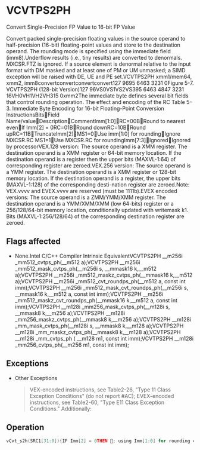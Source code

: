 # VCVTPS2PH

Convert Single-Precision FP Value to 16-bit FP Value

Convert packed single-precision floating values in the source operand to half-precision (16-bit) floating-point values and store to the destination operand.
The rounding mode is specified using the immediate field (imm8).Underflow results (i.e., tiny results) are converted to denormals.
MXCSR.FTZ is ignored.
If a source element is denormal relative to the input format with DM masked and at least one of PM or UM unmasked; a SIMD exception will be raised with DE, UE and PE set.VCVTPS2PH xmm1/mem64, xmm2,  imm8convertconvertconvertconvert127                              9695                                6463                                3231                                  0Figure 5-7.
 VCVTPS2PH (128-bit Version)127                              96VS0VS1VS2VS395                                6463           4847           3231           16VH0VH1VH2VH315             0xmm2The immediate byte defines several bit fields that control rounding operation.
The effect and encoding of the RC Table 5-3.
Immediate Byte Encoding for 16-bit Floating-Point Conversion InstructionsBitsField Name/valueDescriptionCommentImm[1:0]RC=00BRound to nearest evenIf Imm[2] = 0RC=01BRound downRC=10BRound upRC=11BTruncateImm[2]MS1=0Use imm[1:0] for roundingIgnore MXCSR.RC MS1=1Use MXCSR.RC for roundingImm[7:3]IgnoredIgnored by processorVEX.128 version: The source operand is a XMM register.
The destination operand is a XMM register or 64-bit memory location.
If the destination operand is a register then the upper bits (MAXVL-1:64) of corresponding register are zeroed.VEX.256 version: The source operand is a YMM register.
The destination operand is a XMM register or 128-bit memory location.
If the destination operand is a register, the upper bits (MAXVL-1:128) of the corresponding desti-nation register are zeroed.Note: VEX.vvvv and EVEX.vvvv are reserved (must be 1111b).EVEX encoded versions: The source operand is a ZMM/YMM/XMM register.
The destination operand is a YMM/XMM/XMM (low 64-bits) register or a 256/128/64-bit memory location, conditionally updated with writemask k1.
Bits (MAXVL-1:256/128/64) of the corresponding destination register are zeroed.

## Flags affected

- None.Intel C/C++ Compiler Intrinsic EquivalentVCVTPS2PH __m256i _mm512_cvtps_ph(__m512 a);VCVTPS2PH __m256i _mm512_mask_cvtps_ph(__m256i s, __mmask16 k,__m512 a);VCVTPS2PH __m256i _mm512_maskz_cvtps_ph(__mmask16 k,__m512 a);VCVTPS2PH __m256i _mm512_cvt_roundps_ph(__m512 a, const int imm);VCVTPS2PH __m256i _mm512_mask_cvt_roundps_ph(__m256i s, __mmask16 k,__m512 a, const int imm);VCVTPS2PH __m256i _mm512_maskz_cvt_roundps_ph(__mmask16 k,__m512 a, const int imm);VCVTPS2PH __m128i _mm256_mask_cvtps_ph(__m128i s, __mmask8 k,__m256 a);VCVTPS2PH __m128i _mm256_maskz_cvtps_ph(__mmask8 k,__m256 a);VCVTPS2PH __m128i _mm_mask_cvtps_ph(__m128i s, __mmask8 k,__m128 a);VCVTPS2PH __m128i _mm_maskz_cvtps_ph(__mmask8 k,__m128 a);VCVTPS2PH __m128i _mm_cvtps_ph ( __m128 m1, const int imm);VCVTPS2PH __m128i _mm256_cvtps_ph(__m256 m1, const int imm);

## Exceptions

- Other Exceptions
  > VEX-encoded instructions, see Table2-26, "Type 11 
  > Class Exception Conditions" (do not report #AC); 
  > EVEX-encoded instructions, see Table2-60, "Type E11 Class Exception Conditions."
  > Additionally:

## Operation

```C
vCvt_s2h(SRC1[31:0]){IF Imm[2] = 0THEN ; using Imm[1:0] for rounding control, see Table 5-3RETURN Cvt_Single_Precision_To_Half_Precision_FP_Imm(SRC1[31:0]);ELSE ; using MXCSR.RC for rounding controlRETURN Cvt_Single_Precision_To_Half_Precision_FP_Mxcsr(SRC1[31:0]);FI;}VCVTPS2PH (EVEX Encoded Versions) When DEST is a Register(KL, VL) = (4, 128), (8, 256), (16, 512)FOR j := 0 TO KL-1i := j * 16k := j * 32IF k1[j] OR *no writemask*THEN DEST[i+15:i] :=vCvt_s2h(SRC[k+31:k])ELSE IF *merging-masking*; merging-maskingTHEN *DEST[i+15:i] remains unchanged*ELSE ; zeroing-maskingDEST[i+15:i] := 0FIFI;VCVTPS2PH (EVEX Encoded Versions) When DEST is Memory(KL, VL) = (4, 128), (8, 256), (16, 512)FOR j := 0 TO KL-1i := j * 16k := j * 32IF k1[j] OR *no writemask*THEN DEST[i+15:i] :=vCvt_s2h(SRC[k+31:k])ELSE *DEST[i+15:i] remains unchanged*; merging-maskingFI;ENDFORVCVTPS2PH (VEX.256 Encoded Version)DEST[15:0] := vCvt_s2h(SRC1[31:0]);DEST[31:16] := vCvt_s2h(SRC1[63:32]);DEST[47:32] := vCvt_s2h(SRC1[95:64]);DEST[63:48] := vCvt_s2h(SRC1[127:96]);DEST[79:64] := vCvt_s2h(SRC1[159:128]);DEST[95:80] := vCvt_s2h(SRC1[191:160]);DEST[111:96] := vCvt_s2h(SRC1[223:192]);DEST[127:112] := vCvt_s2h(SRC1[255:224]);DEST[MAXVL-1:128] := 0VCVTPS2PH (VEX.128 Encoded Version) DEST[15:0] := vCvt_s2h(SRC1[31:0]);DEST[31:16] := vCvt_s2h(SRC1[63:32]);DEST[47:32] := vCvt_s2h(SRC1[95:64]);DEST[63:48] := vCvt_s2h(SRC1[127:96]);DEST[MAXVL-1:64] := 0
```
